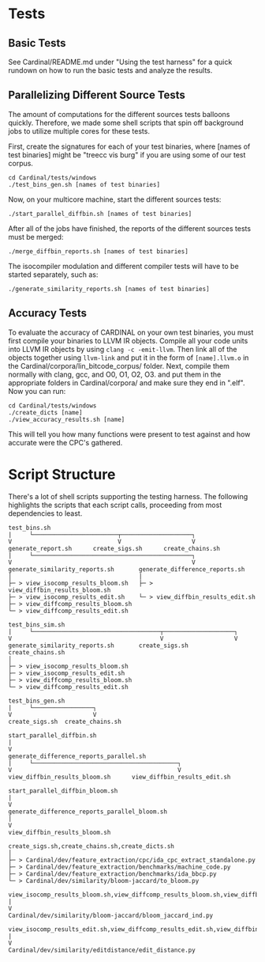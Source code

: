 # Tests
## Basic Tests
See Cardinal/README.md under "Using the test harness" for a quick rundown on how to run the basic tests and analyze the results.

## Parallelizing Different Source Tests
The amount of computations for the different sources tests balloons quickly. Therefore, we made some shell scripts that spin off background jobs to utilize multiple cores for these tests.

First, create the signatures for each of your test binaries, where [names of test binaries] might be "treecc vis burg" if you are using some of our test corpus.
```
cd Cardinal/tests/windows
./test_bins_gen.sh [names of test binaries]
```

Now, on your multicore machine, start the different sources tests:
```
./start_parallel_diffbin.sh [names of test binaries]
```

After all of the jobs have finished, the reports of the different sources tests must be merged:
```
./merge_diffbin_reports.sh [names of test binaries]
```

The isocompiler modulation and different compiler tests will have to be started separately, such as:
```
./generate_similarity_reports.sh [names of test binaries]
```

## Accuracy Tests
To evaluate the accuracy of CARDINAL on your own test binaries, you must first compile your binaries to LLVM IR objects. Compile all your code units into LLVM IR objects by using `clang -c -emit-llvm`. Then link all of the objects together using `llvm-link` and put it in the form of `[name].llvm.o` in the Cardinal/corpora/lin_bitcode_corpus/ folder. Next, compile them normally with clang, gcc, and O0, O1, O2, O3. and put them in the appropriate folders in Cardinal/corpora/ and make sure they end in ".elf". Now you can run:
```
cd Cardinal/tests/windows
./create_dicts [name]
./view_accuracy_results.sh [name]
```
This will tell you how many functions were present to test against and how accurate were the CPC's gathered.

# Script Structure
There's a lot of shell scripts supporting the testing harness. The following highlights the scripts that each script calls, proceeding from most dependencies to least.
```
test_bins.sh
|     └────────────────────────┬────────────────────┐
V                              V                    V
generate_report.sh      create_sigs.sh      create_chains.sh
|     └─────────────────────────────────────────────┐
V                                                   V
generate_similarity_reports.sh       generate_difference_reports.sh
│                                    |
├─ > view_isocomp_results_bloom.sh   ├─ > view_diffbin_results_bloom.sh
├─ > view_isocomp_results_edit.sh    └─ > view_diffbin_results_edit.sh
├─ > view_diffcomp_results_bloom.sh
└─ > view_diffcomp_results_edit.sh
```
```
test_bins_sim.sh
|     └────────────────────────────────────┬────────────────────┐
V                                          V                    V
generate_similarity_reports.sh       create_sigs.sh      create_chains.sh
│
├─ > view_isocomp_results_bloom.sh
├─ > view_isocomp_results_edit.sh
├─ > view_diffcomp_results_bloom.sh
└─ > view_diffcomp_results_edit.sh
```
```
test_bins_gen.sh
|     └─────────────────┐
V                       V
create_sigs.sh  create_chains.sh
```
```
start_parallel_diffbin.sh
|
V
generate_difference_reports_parallel.sh
|     └─────────────────────────────────────────┐
V                                               V
view_diffbin_results_bloom.sh      view_diffbin_results_edit.sh
```
```
start_parallel_diffbin_bloom.sh
|
V
generate_difference_reports_parallel_bloom.sh
|
V
view_diffbin_results_bloom.sh
```
```
create_sigs.sh,create_chains.sh,create_dicts.sh
│
├─ > Cardinal/dev/feature_extraction/cpc/ida_cpc_extract_standalone.py
├─ > Cardinal/dev/feature_extraction/benchmarks/machine_code.py
├─ > Cardinal/dev/feature_extraction/benchmarks/ida_bbcp.py
└─ > Cardinal/dev/similarity/bloom-jaccard/to_bloom.py
```
```
view_isocomp_results_bloom.sh,view_diffcomp_results_bloom.sh,view_diffbin_results_bloom.sh
|
V
Cardinal/dev/similarity/bloom-jaccard/bloom_jaccard_ind.py
```
```
view_isocomp_results_edit.sh,view_diffcomp_results_edit.sh,view_diffbin_results_edit.sh
|
V
Cardinal/dev/similarity/editdistance/edit_distance.py
```

